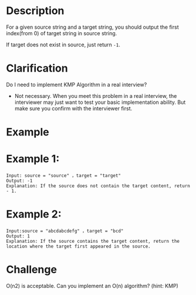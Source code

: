 # Description
For a given source string and a target string, you should output the first index(from 0) of target string in source string.

If target does not exist in source, just return `-1`.

# Clarification
Do I need to implement KMP Algorithm in a real interview?

- Not necessary. When you meet this problem in a real interview, the interviewer may just want to test your basic implementation ability. But make sure you confirm with the interviewer first.
# Example
# Example 1:
```
Input: source = "source" ，target = "target"
Output: -1	
Explanation: If the source does not contain the target content, return - 1.
```
# Example 2:
```
Input:source = "abcdabcdefg" ，target = "bcd"
Output: 1	
Explanation: If the source contains the target content, return the location where the target first appeared in the source.
```
# Challenge
O(n2) is acceptable. Can you implement an O(n) algorithm? (hint: KMP)